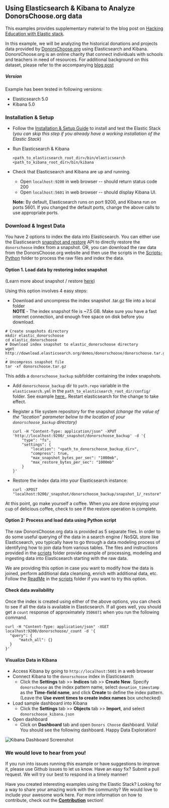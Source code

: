 ## Using Elasticsearch & Kibana to Analyze DonorsChoose.org data

This examples provides supplementary material to the blog post on [Hacking Education with Elastic stack](https://www.elastic.co/blog/hacking-education-with-the-elastic-stack).

In this example, we will be analyzing the historical donations and projects data provided by [DonorsChoose.org](http://data.donorschoose.org/open-data/overview/) using Elasticsearch and Kibana. DonorsChoose.org is an online charity that connect individuals with schools and teachers in need of resources. For additional background on this dataset, please refer to the accompanying [blog post](https://www.elastic.co/blog/hacking-education-with-the-elastic-stack)

##### Version
Example has been tested in following versions:
- Elasticsearch 5.0
- Kibana 5.0

### Installation & Setup
* Follow the [Installation & Setup Guide](https://github.com/elastic/examples/blob/master/Installation%20and%20Setup.md) to install and test the Elastic Stack (*you can skip this step if you already have a working installation of the Elastic Stack*)

* Run Elasticsearch & Kibana
  ```shell
  <path_to_elasticsearch_root_dir>/bin/elasticsearch
  <path_to_kibana_root_dir>/bin/kibana
  ```

* Check that Elasticsearch and Kibana are up and running.
  - Open `localhost:9200` in web browser -- should return status code 200
  - Open `localhost:5601` in web browser -- should display Kibana UI.

  **Note:** By default, Elasticsearch runs on port 9200, and Kibana run on ports 5601. If you changed the default ports, change   the above calls to use appropriate ports.

### Download & Ingest Data

You have 2 options to index the data into Elasticsearch. You can either use the Elasticsearch [snapshot and restore](https://www.elastic.co/guide/en/elasticsearch/reference/current/modules-snapshots.html) API to directly restore the `donorschoose` index from a snapshot. OR, you can download the raw data from the DonorsChoose.org website and then use the scripts in the [Scripts-Python](https://github.com/elastic/examples/tree/master/Exploring%20Public%20Datasets/donorschoose/scripts) folder to process the raw files and index the data.

#### Option 1. Load data by restoring index snapshot
(Learn more about snapshot / restore [here](https://www.elastic.co/guide/en/elasticsearch/reference/5.0/modules-snapshots.html))

Using this option involves 4 easy steps:

  * Download and uncompress the index snapshot .tar.gz file into a local folder <br>
  **NOTE** - The index snapshot file is ~7.5 GB. Make sure you have a fast internet connection, and enough free space on disk before you download. 
  ```shell
  # Create snapshots directory
  mkdir elastic_donorschoose
  cd elastic_donorschoose
  # Download index snapshot to elastic_donorschoose directory
  wget http://download.elasticsearch.org/demos/donorschoose/donorschoose.tar.gz .
  # Uncompress snapshot file
  tar -xf donorschoose.tar.gz
  ```
  This adds a `donorschoose_backup` subfolder containing the index snapshots.

  * Add `donorschoose_backup` dir to `path.repo` variable in the `elasticsearch.yml` in the `path_to_elasticsearch_root_dir/config/` folder. See example [here.](https://www.elastic.co/guide/en/elasticsearch/reference/current/modules-snapshots.html#_shared_file_system_repository). Restart elasticsearch for the change to take effect.

  * Register a file system repository for the snapshot *(change the value of the “location” parameter below to the location of your `donorschoose_backup` directory)*
  
      ```shell
      curl -H "Content-Type: application/json" -XPUT 'http://localhost:9200/_snapshot/donorschoose_backup' -d '{
          "type": "fs",
          "settings": {
              "location": "<path_to_donorschoose_backup_dir>",
              "compress": true,
              "max_snapshot_bytes_per_sec": "1000mb",
              "max_restore_bytes_per_sec": "1000mb"
          }
      }'
      ```

  * Restore the index data into your Elasticsearch instance:
    ```shell
    curl -XPOST "localhost:9200/_snapshot/donorschoose_backup/snapshot_1/_restore"
    ```

At this point, go make yourself a coffee. When you are done enjoying your cup of delicious coffee, check to see if the restore operation is complete.

#### Option 2: Process and load data using Python script

The raw DonorsChoose.org data is provided as 5 separate files. In order to do some useful querying of the data in a search engine / NoSQL store like Elasticsearch, you typically have to go through a data modeling process of identifying how to join data from various tables. The files and instructions provided in the [scripts](https://github.com/elastic/examples/tree/master/Exploring%20Public%20Datasets/donorschoose/scripts) folder provide example of processing, modeling and ingesting data into Elasticsearch starting with the raw data.

We are providing this option in case you want to modify how the data is joined, perform additional data cleansing, enrich with additional data, etc. Follow the [ReadMe](https://github.com/elastic/examples/tree/master/Exploring%20Public%20Datasets/donorschoose/scripts/README.md) in the [scripts](https://github.com/elastic/examples/tree/master/Exploring%20Public%20Datasets/donorschoose/scripts) folder if you want to try this option.

#### Check data availability
Once the index is created using either of the above options, you can check to see if all the data is available in Elasticsearch. If all goes well, you should get a `count` response of approximately `3506071` when you run the following command.

  ```shell
  curl -H "Content-Type: application/json" -XGET localhost:9200/donorschoose/_count -d '{
  	"query": {
  		"match_all": {}
  	}
  }'
  ```

#### Visualize Data in Kibana

* Access Kibana by going to `http://localhost:5601` in a web browser
* Connect Kibana to the `donorschoose` index in Elasticsearch
    * Click the **Settings** tab >> **Indices** tab >> **Create New**. Specify `donorschoose` as the index pattern name, select `donation_timestamp` as the **Time-field name**, and click **Create** to define the index pattern. (Leave the **Use event times to create index names** box unchecked)
* Load sample dashboard into Kibana
    * Click the **Settings** tab >> **Objects** tab >> **Import**, and select `donorschoose_kibana.json`
* Open dashboard
    * Click on **Dashboard** tab and open `Donors Choose` dashboard. Voila! You should see the following dashboard. Happy Data Exploration!

![Kibana Dashboard Screenshot](https://user-images.githubusercontent.com/5269751/28243545-367f211c-6983-11e7-8196-56adf0ccd52a.jpg)

### We would love to hear from you!
If you run into issues running this example or have suggestions to improve it, please use Github issues to let us know. Have an easy fix? Submit a pull request. We will try our best to respond in a timely manner!

Have you created interesting examples using the Elastic Stack? Looking for a way to share your amazing work with the community? We would love to include your awesome work here. For more information on how to contribute, check out the **[Contribution](https://github.com/elastic/examples#contributing)** section!
